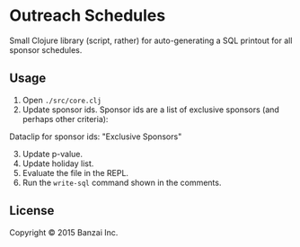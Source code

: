 # Outreach Schedules

Small Clojure library (script, rather) for auto-generating a SQL printout for all sponsor schedules.

## Usage

1. Open `./src/core.clj`
2. Update sponsor ids. Sponsor ids are a list of exclusive sponsors (and perhaps other criteria):

Dataclip for sponsor ids: "Exclusive Sponsors"

3. Update p-value.
4. Update holiday list.
5. Evaluate the file in the REPL.
5. Run the `write-sql` command shown in the comments.

## License

Copyright © 2015 Banzai Inc.
